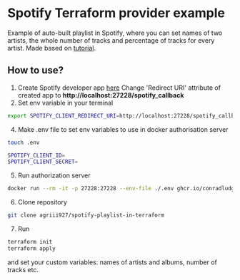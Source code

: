 # Spotify Terraform provider example
Example of auto-built playlist in Spotify, where you can set names of two artists, the whole number of tracks and percentage of tracks for every artist.
Made based on [tutorial]('https://learn.hashicorp.com/tutorials/terraform/spotify-playlist).

## How to use?
1. Create Spotify developer app [here]('https://developer.spotify.com/dashboard/login')
Change 'Redirect URI' attribute of created app to **http://localhost:27228/spotify_callback**
3. Set env variable in your terminal
```bash
export SPOTIFY_CLIENT_REDIRECT_URI=http://localhost:27228/spotify_callback
```
4. Make .env file to set env variables to use in docker authorisation server
```bash
touch .env
```
```bash
SPOTIFY_CLIENT_ID=
SPOTIFY_CLIENT_SECRET=
```
5. Run authorization server
```bash
docker run --rm -it -p 27228:27228 --env-file ./.env ghcr.io/conradludgate/spotify-auth-proxy
```
6. Clone repository
```bash
git clone agriii927/spotify-playlist-in-terraform
```
7. Run 
```bash
terraform init
terraform apply
```
and set your custom variables: names of artists and albums, number of tracks etc.